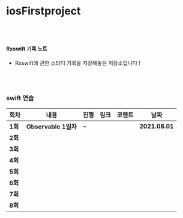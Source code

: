 # iosFirstproject


</br>

</br>



#### Rxswift 기록 노트

- Rxswift에 관한 스터디 기록을 저장해놓은 저장소입니다 !



</br>

</br>





### swift 연습

| 회차    | 내용                                           | 진행 | 링크                                                         | 코멘트                                                  | 날짜           |
| ------- | ---------------------------------------------- | ---- | ------------------------------------------------------------ | ------------------------------------------------------- | -------------- |
| **1회** | **Observable 1일차**                            | ~    |  |                                                         | **2021.08.01** |
| **2회** |                  |    |   |                                                         |  |
| **3회** |                  |     |    |  | |
| **4회** |               |     | |                                                         | |
| **5회** |              |     | |                      | |
| **6회** |           |     |  |                          |  |
| **7회** |                      |     |  |                                                         |  |
| **8회** |                                        |      |                                                              |                                                         |                |

</br>

</br>
